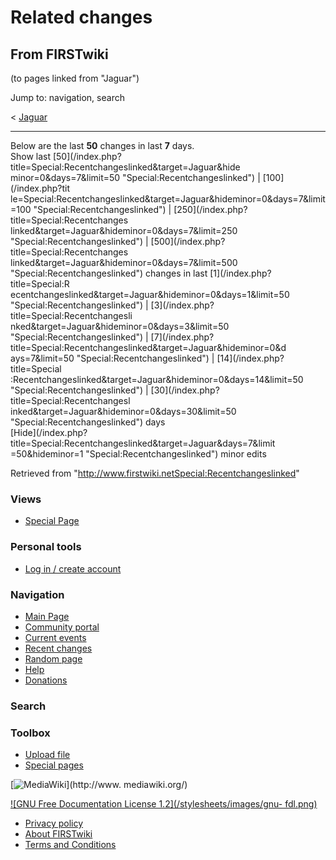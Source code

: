 # Related changes

## From FIRSTwiki

(to pages linked from "Jaguar")

Jump to: navigation, search

< [Jaguar](/index.php?title=Jaguar&redirect=no "Jaguar")

--------------------------------------------------------------------------------

Below are the last **50** changes in last **7** days.<br>
Show last [50](/index.php?title=Special:Recentchangeslinked&target=Jaguar&hide
minor=0&days=7&limit=50 "Special:Recentchangeslinked") | [100](/index.php?tit
le=Special:Recentchangeslinked&target=Jaguar&hideminor=0&days=7&limit=100 "Special:Recentchangeslinked") | [250](/index.php?title=Special:Recentchanges
linked&target=Jaguar&hideminor=0&days=7&limit=250 "Special:Recentchangeslinked") | [500](/index.php?title=Special:Recentchanges
linked&target=Jaguar&hideminor=0&days=7&limit=500 "Special:Recentchangeslinked") changes in last [1](/index.php?title=Special:R
ecentchangeslinked&target=Jaguar&hideminor=0&days=1&limit=50 "Special:Recentchangeslinked") | [3](/index.php?title=Special:Recentchangesli
nked&target=Jaguar&hideminor=0&days=3&limit=50 "Special:Recentchangeslinked") | [7](/index.php?title=Special:Recentchangeslinked&target=Jaguar&hideminor=0&d
ays=7&limit=50 "Special:Recentchangeslinked") | [14](/index.php?title=Special
:Recentchangeslinked&target=Jaguar&hideminor=0&days=14&limit=50 "Special:Recentchangeslinked") | [30](/index.php?title=Special:Recentchangesl
inked&target=Jaguar&hideminor=0&days=30&limit=50 "Special:Recentchangeslinked") days<br>
[Hide](/index.php?title=Special:Recentchangeslinked&target=Jaguar&days=7&limit
=50&hideminor=1 "Special:Recentchangeslinked") minor edits

Retrieved from "<http://www.firstwiki.netSpecial:Recentchangeslinked>"

### Views

- [Special Page](Special:Recentchangeslinked/Jaguar)

### Personal tools

- [Log in / create account](/index.php?title=Special:Userlogin&returnto=Special:Recentchangeslinked)

[](Main_Page "Main Page")

### Navigation

- [Main Page](Main_Page)
- [Community portal](FIRSTwiki:Community_portal)
- [Current events](Current_events)
- [Recent changes](Special:Recentchanges)
- [Random page](Special:Random)
- [Help](FIRSTwiki:Help)
- [Donations](FIRSTwiki:Site_support)

### Search

### Toolbox

- [Upload file](Special:Upload)
- [Special pages](Special:Specialpages)

[![MediaWiki](/skins/common/images/poweredby_mediawiki_88x31.png)](http://www.
mediawiki.org/)

[![GNU Free Documentation License 1.2](/stylesheets/images/gnu-
fdl.png)](http://www.gnu.org/copyleft/fdl.html)

- [Privacy policy](FIRSTwiki:Privacy_policy "FIRSTwiki:Privacy policy")
- [About FIRSTwiki](FIRSTwiki:About "FIRSTwiki:About")
- [Terms and Conditions](FIRSTwiki:Terms_and_conditions "FIRSTwiki:Terms and conditions")
